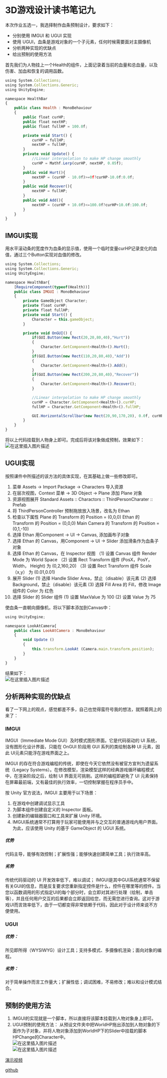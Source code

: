 # 3D游戏设计读书笔记九
本次作业五选一，我选择制作血条预制设计，要求如下：
- 分别使用 IMGUI 和 UGUI 实现
- 使用 UGUI，血条是游戏对象的一个子元素，任何时候需要面对主摄像机
- 分析两种实现的优缺点
- 给出预制的使用方法

首先我们为人物挂上一个Health的组件，上面记录着当前的血量和总血量，以及伤害、加血和恢复的调用函数。
```javascript
using System.Collections;
using System.Collections.Generic;
using UnityEngine;

namespace HealthBar
{
    public class Health : MonoBehaviour
    {
        public float curHP;
        public float nextHP;
        public float fullHP = 100.0f;

        private void Start() {
            curHP = fullHP;
            nextHP = fullHP;
        }
        private void Update() {
            //Linear interpolation to make HP change smoothly
            curHP = Mathf.Lerp(curHP, nextHP, 0.05f);
        }
        public void Hurt(){
            nextHP = (curHP - 10.0f)>=0f?curHP-10.0f:0.0f;
        }
        public void Recover(){
            nextHP = fullHP;
        }
        public void Add(){
            nextHP = (curHP + 10.0f)<=100.0f?curHP+10.0f:100.0f;
        }
    }   
}
```
## IMGUI实现
用水平滚动条的宽度作为血条的显示值，使用一个临时变量curHP记录变化的血值，通过三个Button实现对血值的修改。
```javascript
using System.Collections;
using System.Collections.Generic;
using UnityEngine;

namespace HealthBar{
    [RequireComponent(typeof(Health))]
    public class IMGUI : MonoBehaviour
    {
        private GameObject Character;
        private float curHP;
        private float fullHP;
        private void Start() {
            Character = this.gameObject;
        }

        private void OnGUI() {
            if(GUI.Button(new Rect(20,20,80,40),"Hurt"))
            {
                Character.GetComponent<Health>().Hurt();
            }
            if(GUI.Button(new Rect(110,20,80,40),"Add"))
            {
                Character.GetComponent<Health>().Add();
            }
            if(GUI.Button(new Rect(200,20,80,40),"Recover"))
            {
                Character.GetComponent<Health>().Recover();
            }

            //Linear interpolation to make HP change smoothly
            curHP = Character.GetComponent<Health>().curHP;
            fullHP = Character.GetComponent<Health>().fullHP;

            GUI.HorizontalScrollbar(new Rect(20,90,170,20), 0.0f, curHP, 0.0f, fullHP);
        }
    }
}
```
将以上代码挂载到人物身上即可。完成后将该对象做成预制，效果如下：
![在这里插入图片描述](image\1.png)

## UGUI实现
按照课件中所描述的该方法的具体实现，在其基础上做一些修改即可。

1. 菜单 Assets -> Import Package -> Characters 导入资源
2. 在层次视图，Context 菜单 -> 3D Object -> Plane 添加 Plane 对象
3. 资源视图展开 Standard Assets :: Charactors :: ThirdPersonCharater :: Prefab
4. 将 ThirdPersonController 预制拖放放入场景，改名为 Ethan
5. 检查以下属性
Plane 的 Transform 的 Position = (0,0,0)
Ethan 的 Transform 的 Position = (0,0,0)
Main Camera 的 Transform 的 Position = (0,1,-10)
6. 选择 Ethan 用Component -> UI -> Canvas, 添加画布子对象
7. 选择 Ethan 的 Canvas，用Component -> UI -> Slider 添加滑条作为血条子对象
8. 选择 Ethan 的 Canvas，在 Inspector 视图
（1) 设置 Canvas 组件 Render Mode 为 World Space
（2) 设置 Rect Transform 组件 (PosX，PosY，Width， Height) 为 (0,2,160,20)
 （3) 设置 Rect Transform 组件 Scale （x,y） 为 (0.01,0.01)
9. 展开 Slider
(1) 选择 Handle Slider Area，禁止（disable）该元素
(2) 选择 Background，禁止（disable）该元素
(3) 选择 Fill Area 的 Fill，修改 Image 组件的 Color 为 红色
10. 选择 Slider 的 Slider 组件
(1) 设置 MaxValue 为 100
(2) 设置 Value 为 75

使血条一直朝向摄像机，将以下脚本添加到Canvas中：
```javascript
using UnityEngine;

namespace LookAtCamera{
    public class LookAtCamera : MonoBehaviour 
    {
        void Update () 
        {
            this.transform.LookAt (Camera.main.transform.position);
        }
    }
}
```
结果如下：<br>
![在这里插入图片描述](image\2.png)
## 分析两种实现的优缺点
看了一下网上的观点，感觉都差不多，自己也觉得蛮符号我的想法，就照着网上的来了：
### IMGUI
IMGUI（Immediate Mode GUI）及时模式图形界面。它是代码驱动的 UI 系统，没有图形化设计界面，只能在 OnGUI 阶段用 GUI 系列的类绘制各种 UI 元素，因此 UI元素只能浮在游戏界面之上。

IMGUI 的存在符合游戏编程的传统，即使在今天它依然没有被官方宣判为遗留系统（Legacy Systems）。在修改模型，渲染模型这样的经典游戏循环编程模式中，在渲染阶段之后，绘制 UI 界面无可挑剔。这样的编程即避免了 UI 元素保持在屏幕最前端，又有最佳的执行效率，一切控制掌握在程序员手中。

按 Unity 官方说法，IMGUI 主要用于以下场景：

1. 在游戏中创建调试显示工具
2. 为脚本组件创建自定义的 Inspector 面板。
3. 创建新的编辑器窗口和工具来扩展 Unity 环境。
4. IMGUI系统通常不打算用于玩家可能使用并与之交互的普通游戏内用户界面。为此，应该使用 Unity 的基于 GameObject 的 UGUI 系统。

##### 优势
代码主导，能够有效控制；扩展性强；能够快速创建简单工具；执行效率高。
##### 劣势
传统代码驱动的 UI 开发效率低下，难以调试；
IMGUI是其中GUI系统通常不保留有关GUI的信息，而是反复要求您重新指定控件是什么，控件在哪里等的控件。当您以函数调用的形式指定UI的每个部分时，会立即对其进行处理（绘制，单击等），并且任何用户交互的后果都会立即返回给您，而无需您进行查询。这对于游戏UI而言效率低下，由于一切都变得非常依赖于代码，因此对于设计师来说不方便使用。
### UGUI
##### 优势：
所见即所得（WYSIWYG）设计工具；支持多模式、多摄像机渲染；面向对象的编程。
##### 劣势：
对于简单操作而言工作量大；扩展性低；调试困难，不易修改；难以和设计模式结合。

## 预制的使用方法
1. IMGUI的实现就是一个脚本，所以直接将该脚本挂载到人物对象身上即可。
2. UGUI预制的使用方法：
从预设文件夹中把WorldHP拖出添加到人物对象的下面作为子对象，并将人物对象添加到WorldHP下的Slider中挂载的脚本HPChange的Character中。<br>
![在这里插入图片描述](image\3.png)<br>
![在这里插入图片描述](image\4.png)<br>

[演示视频](https://www.bilibili.com/video/BV1Kp4y167YC/)

[github](https://github.com/YEJASONJIEXIN/Unity3D_HW_Another/tree/master/Homework9/HealthBar)

